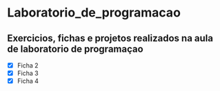 # Laboratorio_de_programacao

## Exercicios, fichas e projetos realizados na aula de laboratorio de programaçao 

- [x] Ficha 2
- [x] Ficha 3
- [x] Ficha 4 
